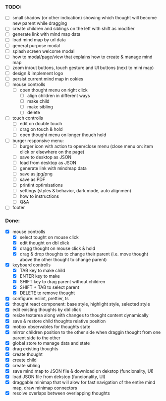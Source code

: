 ### TODO:

-   [ ] small shadow (or other indication) showing which thought will become new parent while dragging
-   [ ] create children and siblings on the left with shift as modifier
-   [ ] generate link with mind map data
-   [ ] load mind map by url data
-   [ ] general purpose modal
-   [ ] splash screen welcome modal
-   [ ] how to modal/page/view that explains how to create & manage mind map
-   [ ] zoom in/out buttons, touch gesture and UI buttons (next to mini map)
-   [ ] design & implement logo
-   [ ] persist current mind map in cokies
-   [ ] mouse controlls
    -   [ ] open thought menu on right click
        -   [ ] align children in different ways
        -   [ ] make child
        -   [ ] make sibling
        -   [ ] delete
-   [ ] touch controlls
    -   [ ] edit on double touch
    -   [ ] drag on touch & hold
    -   [ ] open thought menu on longer thouch hold
-   [ ] burger responsive menu:
    -   [ ] burger icon with action to open/close menu (close menu on: item click or elsewhere on the page)
    -   [ ] save to desktop as JSON
    -   [ ] load from desktop as JSON
    -   [ ] generate link with mindmap data
    -   [ ] save as jpg/png
    -   [ ] save as PDF
    -   [ ] printint optimisations
    -   [ ] settings (styles & behavior, dark mode, auto alignmen)
    -   [ ] how to instructions
    -   [ ] Q&A
-   [ ] footer

### Done:

-   [x] mouse controlls
    -   [x] select tought on mouse click
    -   [x] edit thought on dbl click
    -   [x] dragg thought on mouse click & hold
    -   [x] drag & drop thoughts to change their parent (i.e. move thought above the other thought to change parent)
-   [x] keyboard controlls
    -   [x] TAB key to make child
    -   [x] ENTER key to make
    -   [x] SHIFT key to drag parent without children
    -   [x] SHIFT + TAB to select parent
    -   [x] DELETE to remove thought
-   [x] configure: eslint, prettier, ts
-   [x] thought react component: base style, highlight style, selected style
-   [x] edit existing thoughts by dbl click
-   [x] resize textarea along with changes to thought content dynamically
-   [x] save & restore child thoughts relative position
-   [x] mobox observables for thoughts state
-   [x] mirror children position to the other side when draggin thought from one parent side to the other
-   [x] global store to manage data and state
-   [x] drag existing thoughts
-   [x] create thought
-   [x] create child
-   [x] create sibling
-   [x] save mind map to JSON file & download on dekstop (funcionality, UI)
-   [x] load JSON file from dekstop (funcionality, UI)
-   [x] draggable minimap that will alow for fast navigation of the entire mind map, draw minimap connectors
-   [x] resolve overlaps between overlapping thoughts
